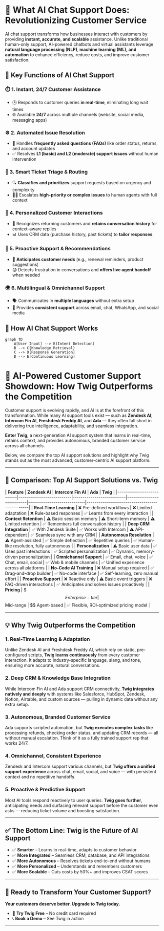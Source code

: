 # 🌟 What AI Chat Support Does: Revolutionizing Customer Service

AI chat support transforms how businesses interact with customers by providing **instant, accurate, and scalable** assistance. Unlike traditional human-only support, AI-powered chatbots and virtual assistants leverage **natural language processing (NLP), machine learning (ML), and automation** to enhance efficiency, reduce costs, and improve customer satisfaction.

## 🚀 Key Functions of AI Chat Support

### ⏱️ 1. Instant, 24/7 Customer Assistance
- 🕒 Responds to customer queries **in real-time**, eliminating long wait times
- 🌐 Available **24/7** across multiple channels (website, social media, messaging apps)

### ⚙️ 2. Automated Issue Resolution
- 🤖 Handles **frequently asked questions (FAQs)** like order status, returns, and account updates
- ✅ Resolves **L1 (basic) and L2 (moderate) support issues** without human intervention

### 🎯 3. Smart Ticket Triage & Routing
- 🔍 **Classifies and prioritizes** support requests based on urgency and complexity
- 👩💼 Escalates **high-priority or complex issues** to human agents with full context

### 🎨 4. Personalized Customer Interactions
- 👋 Recognizes returning customers and **retains conversation history** for context-aware replies
- 📊 Uses CRM data (purchase history, past tickets) to **tailor responses**

### 🔮 5. Proactive Support & Recommendations
- 📅 **Anticipates customer needs** (e.g., renewal reminders, product suggestions)
- 😠 Detects frustration in conversations and **offers live agent handoff** when needed

### 🌍 6. Multilingual & Omnichannel Support
- 🗣️ Communicates in **multiple languages** without extra setup
- 📱 Provides **consistent support** across email, chat, WhatsApp, and social media

## 🔄 How AI Chat Support Works

```mermaid
graph TD
    A[User Input] --> B(Intent Detection)
    B --> C{Knowledge Retrieval}
    C --> D[Response Generation]
    D --> E[Continuous Learning]

``` 

# 🤖 AI-Powered Customer Support Showdown: How Twig Outperforms the Competition

Customer support is evolving rapidly, and AI is at the forefront of this transformation. While many AI support tools exist — such as **Zendesk AI**, **Intercom Fin AI**, **Freshdesk Freddy AI**, and **Ada** — they often fall short in delivering true intelligence, adaptability, and seamless integration.

**Enter Twig**, a next-generation AI support system that learns in real-time, retains context, and provides autonomous, branded customer service across all channels.

Below, we compare the top AI support solutions and highlight why Twig stands out as the most advanced, customer-centric AI support platform.

---

## 🧾 Comparison: Top AI Support Solutions vs. Twig

| **Feature**               | **Zendesk AI**            | **Intercom Fin AI**       | **Ada**                     | **Twig**                                       |
|---------------------------|---------------------------|---------------------------|---------------------------|-----------------------------|------------------------------------------------|
| **Real-Time Learning**    | ❌ Pre-defined workflows   | ❌ Limited adaptation      | ❌ Rule-based responses       | ✅ Learns from every interaction                |
| **Context Retention**     | ⚠️ Basic session memory    | ⚠️ Short-term memory       | ⚠️ Limited retention          | ✅ Remembers full conversation history         |
| **Deep CRM Integration**  | ✅ With Zendesk Suite      | ✅ Works with Intercom     | ⚠️ API-dependent              | ✅ Seamless sync with any CRM                  |
| **Autonomous Resolution** | ⚠️ Agent-assisted          | ✅ Simple deflection       | ✅ Repetitive queries         | ✅ Human-like resolution, fully autonomous     |
| **Personalization**       | ⚠️ Basic user data         | ✅ Uses past interactions  | ✅ Scripted personalization   | ✅ Dynamic, memory-driven personalization      |
| **Omnichannel Support**   | ✅ Email, chat, voice      | ✅ Chat, email, social     | ✅ Web & mobile channels      | ✅ Unified experience across all platforms     |
| **No-Code AI Training**   | ❌ Manual setup required   | ✅ Drag-and-drop builder   | ✅ No-code interface          | ✅ Self-learning, zero manual effort           |
| **Proactive Support**     | ❌ Reactive only           | ⚠️ Basic event triggers    | ❌ FAQ-driven interactions    | ✅ Anticipates and solves issues proactively   |
| **Pricing**               | $$$ Enterprise-tier        | $$ Mid-range              | $$ Agent-based             | ✅ Flexible, ROI-optimized pricing model       |

---

## 💡 Why Twig Outperforms the Competition

### 1. Real-Time Learning & Adaptation  
Unlike Zendesk AI and Freshdesk Freddy AI, which rely on static, pre-configured scripts, **Twig learns continuously** from every customer interaction. It adapts to industry-specific language, slang, and tone, ensuring more accurate, natural conversations.

### 2. Deep CRM & Knowledge Base Integration  
While Intercom Fin AI and Ada support CRM connectivity, **Twig integrates natively and deeply** with systems like Salesforce, HubSpot, Zendesk, Notion, Airtable, and custom sources — pulling in dynamic data without any extra setup.

### 3. Autonomous, Branded Customer Service  
Ada supports scripted automation, but **Twig executes complex tasks** like processing refunds, checking order status, and updating CRM records — all without manual escalation. Think of it as a fully trained support rep that works 24/7.

### 4. Omnichannel, Consistent Experience  
Zendesk and Intercom support various channels, but **Twig offers a unified support experience** across chat, email, social, and voice — with persistent context and no repetitive handoffs.

### 5. Proactive & Predictive Support  
Most AI tools respond reactively to user queries. **Twig goes further**, anticipating needs and surfacing relevant support before the customer even asks — reducing ticket volume and boosting satisfaction.

---

## ✅ The Bottom Line: Twig is the Future of AI Support

- ✅ **Smarter** – Learns in real-time, adapts to customer behavior  
- ✅ **More Integrated** – Seamless CRM, database, and API integrations  
- ✅ **More Autonomous** – Resolves tickets end-to-end without humans  
- ✅ **More Personalized** – Understands and remembers customers  
- ✅ **More Scalable** – Cuts costs by 50%+ and improves CSAT scores

---

## 🚀 Ready to Transform Your Customer Support?

**Your customers deserve better. Upgrade to Twig today.**

- 🔄 **Try Twig Free** – No credit card required  
- 📞 **Book a Demo** – See Twig in action

---


